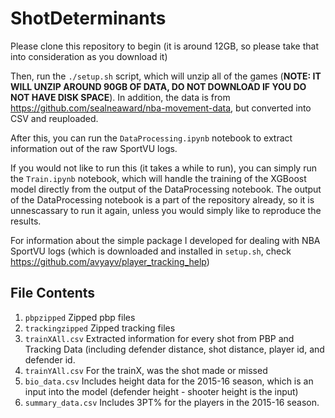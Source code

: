 # ShotDeterminants
Please clone this repository to begin (it is around 12GB, so please take that into consideration as you download it)

Then, run the `./setup.sh` script, which will unzip all of the games (**NOTE: IT WILL UNZIP AROUND 90GB OF DATA, DO NOT DOWNLOAD IF YOU DO NOT HAVE DISK SPACE**). In addition, the data is from https://github.com/sealneaward/nba-movement-data, but converted into CSV and reuploaded.
 
After this, you can run the `DataProcessing.ipynb` notebook to extract information out of the raw SportVU logs. 

If you would not like to run this (it takes a while to run), you can simply run the `Train.ipynb` notebook, which will handle the training of the XGBoost model directly from the output of the DataProcessing notebook. The output of the DataProcessing notebook is a part of the repository already, so it is unnescassary to run it again, unless you would simply like to reproduce the results.

For information about the simple package I developed for dealing with NBA SportVU logs (which is downloaded and installed in `setup.sh`, check https://github.com/avyayv/player_tracking_help)

## File Contents
1. `pbpzipped`
  Zipped pbp files
2. `trackingzipped`
  Zipped tracking files
3. `trainXAll.csv`
  Extracted information for every shot from PBP and Tracking Data (including defender distance, shot distance, player id, and defender id. 
4. `trainYAll.csv`
  For the trainX, was the shot made or missed
5. `bio_data.csv`
  Includes height data for the 2015-16 season, which is an input into the model (defender height - shooter height is the input)
6. `summary_data.csv`
  Includes 3PT% for the players in the 2015-16 season.
